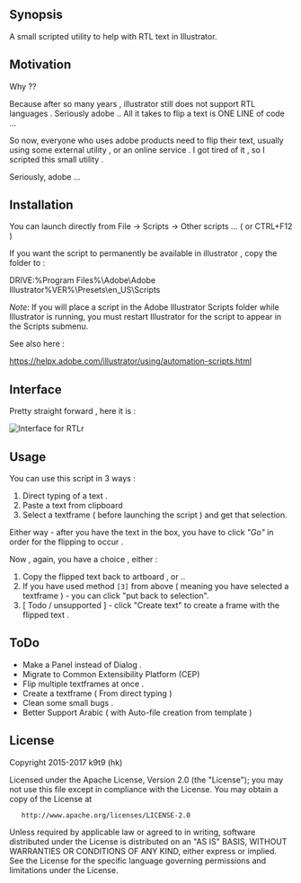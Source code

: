 ## Synopsis

A small scripted utility to help with RTL text in Illustrator.

## Motivation

Why ??

Because after so many years , illustrator still does not support RTL languages . Seriously adobe ..
All it takes to flip a text is ONE LINE of code ...

So now, everyone who uses adobe products need to flip their text, usually using some external utility , or an online service .
I got tired of it , so I scripted this small utility .

Seriously, adobe ...

## Installation

You can launch directly from File -> Scripts -> Other scripts ... ( or CTRL+F12 )

If you want the script to permanently be available in illustrator , copy the folder to :

DRIVE:\%Program Files%\Adobe\Adobe Illustrator%VER%\Presets\en_US\Scripts

*Note*: If you will place a script in the Adobe Illustrator Scripts folder while Illustrator is running, you must restart Illustrator for the script to appear in the Scripts submenu.

See also here :

https://helpx.adobe.com/illustrator/using/automation-scripts.html




## Interface 

Pretty straight forward , here it is :


![Interface for RTLr](https://cloud.githubusercontent.com/assets/23067654/22555296/3097eac8-e99e-11e6-90b4-7c7a4444eb5f.jpg)
 
## Usage 

You can use this script in 3 ways :

1. Direct typing of a text .
2. Paste a text from clipboard 
3. Select a textframe ( before launching the script ) and get that selection.

Either way - after you have the text in the box, you have to click *"Go"* in order for the flipping to occur .

Now , again, you have a choice , either :

1. Copy the flipped text back to artboard , or ..
2. If you have used method `[3]` from above ( meaning you have selected a textframe ) - you can click "put back to selection".
3. [ Todo / unsupported ] - click "Create text" to create a frame with the flipped text .

## ToDo

 * Make a Panel instead of Dialog .
 * Migrate to Common Extensibility Platform (CEP)
 * Flip multiple textframes at once .
 * Create a textframe ( From direct typing ) 
 * Clean some small bugs .
 * Better Support Arabic ( with Auto-file creation from template )
 
## License

   Copyright 2015-2017 k9t9 (hk)

   Licensed under the Apache License, Version 2.0 (the "License");
   you may not use this file except in compliance with the License.
   You may obtain a copy of the License at

       http://www.apache.org/licenses/LICENSE-2.0

   Unless required by applicable law or agreed to in writing, software
   distributed under the License is distributed on an "AS IS" BASIS,
   WITHOUT WARRANTIES OR CONDITIONS OF ANY KIND, either express or implied.
   See the License for the specific language governing permissions and
   limitations under the License.